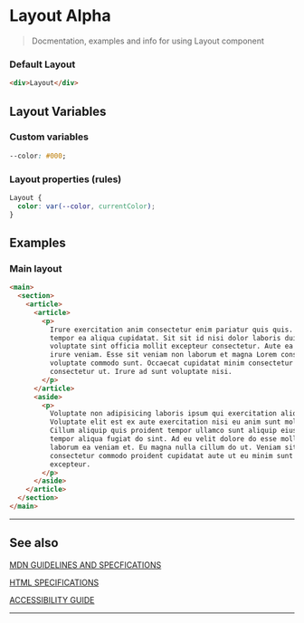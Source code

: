 # Layout <span role="note" aria-label="status">Alpha</span>

> Docmentation, examples and info for using Layout component

### Default Layout

```html preview
<div>Layout</div>
```

## Layout Variables

### Custom variables

```css
--color: #000;
```

### Layout properties (rules)

```css
Layout {
  color: var(--color, currentColor);
}
```

## Examples

### Main layout

```html preview
<main>
  <section>
    <article>
      <article>
        <p>
          Irure exercitation anim consectetur enim pariatur quis quis. Ipsum
          tempor ea aliqua cupidatat. Sit sit id nisi dolor laboris duis
          voluptate sint officia mollit excepteur consectetur. Aute ea duis
          irure veniam. Esse sit veniam non laborum et magna Lorem consectetur
          voluptate commodo sunt. Occaecat cupidatat minim consectetur
          consectetur ut. Irure ad sunt voluptate nisi.
        </p>
      </article>
      <aside>
        <p>
          Voluptate non adipisicing laboris ipsum qui exercitation aliqua id.
          Voluptate elit est ex aute exercitation nisi eu anim sunt mollit ea.
          Cillum aliquip quis proident tempor ullamco sunt aliquip eiusmod id
          tempor aliqua fugiat do sint. Ad eu velit dolore do esse mollit Lorem
          laborum ea veniam et. Eu magna nulla cillum do ut. Veniam sit
          consectetur commodo proident cupidatat aute ut eu minim sunt id
          excepteur.
        </p>
      </aside>
    </article>
  </section>
</main>
```

---

## See also

[MDN GUIDELINES AND SPECFICATIONS](https: ':_target="_blank"')

[HTML SPECIFICATIONS](https:// ':_target="_blank"')

[ACCESSIBILITY GUIDE](https://, ':_target="_blank"')

---

